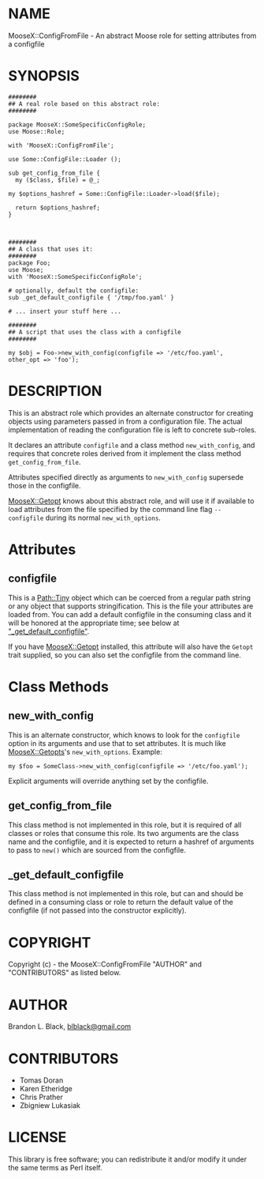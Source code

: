 # NAME

MooseX::ConfigFromFile - An abstract Moose role for setting attributes from a configfile

# SYNOPSIS

    ########
    ## A real role based on this abstract role:
    ########

    package MooseX::SomeSpecificConfigRole;
    use Moose::Role;

    with 'MooseX::ConfigFromFile';

    use Some::ConfigFile::Loader ();

    sub get_config_from_file {
      my ($class, $file) = @_;

    my $options_hashref = Some::ConfigFile::Loader->load($file);

      return $options_hashref;
    }



    ########
    ## A class that uses it:
    ########
    package Foo;
    use Moose;
    with 'MooseX::SomeSpecificConfigRole';

    # optionally, default the configfile:
    sub _get_default_configfile { '/tmp/foo.yaml' }

    # ... insert your stuff here ...

    ########
    ## A script that uses the class with a configfile
    ########

    my $obj = Foo->new_with_config(configfile => '/etc/foo.yaml', other_opt => 'foo');

# DESCRIPTION

This is an abstract role which provides an alternate constructor for creating
objects using parameters passed in from a configuration file.  The
actual implementation of reading the configuration file is left to
concrete sub-roles.

It declares an attribute `configfile` and a class method `new_with_config`,
and requires that concrete roles derived from it implement the class method
`get_config_from_file`.

Attributes specified directly as arguments to `new_with_config` supersede those
in the configfile.

[MooseX::Getopt](http://search.cpan.org/perldoc?MooseX::Getopt) knows about this abstract role, and will use it if available
to load attributes from the file specified by the command line flag `--configfile`
during its normal `new_with_options`.

# Attributes

## configfile

This is a [Path::Tiny](http://search.cpan.org/perldoc?Path::Tiny) object which can be coerced from a regular path
string or any object that supports stringification.
This is the file your attributes are loaded from.  You can add a default
configfile in the consuming class and it will be honored at the appropriate
time; see below at ["\_get\_default\_configfile"](#\_get\_default\_configfile).

If you have [MooseX::Getopt](http://search.cpan.org/perldoc?MooseX::Getopt) installed, this attribute will also have the
`Getopt` trait supplied, so you can also set the configfile from the
command line.

# Class Methods

## new\_with\_config

This is an alternate constructor, which knows to look for the `configfile` option
in its arguments and use that to set attributes.  It is much like [MooseX::Getopts](http://search.cpan.org/perldoc?MooseX::Getopts)'s
`new_with_options`.  Example:

    my $foo = SomeClass->new_with_config(configfile => '/etc/foo.yaml');

Explicit arguments will override anything set by the configfile.

## get\_config\_from\_file

This class method is not implemented in this role, but it is required of all
classes or roles that consume this role.
Its two arguments are the class name and the configfile, and it is expected to return
a hashref of arguments to pass to `new()` which are sourced from the configfile.

## \_get\_default\_configfile

This class method is not implemented in this role, but can and should be defined
in a consuming class or role to return the default value of the configfile (if not
passed into the constructor explicitly).

# COPYRIGHT

Copyright (c) - the MooseX::ConfigFromFile "AUTHOR" and "CONTRIBUTORS" as listed below.

# AUTHOR

Brandon L. Black, <blblack@gmail.com>

# CONTRIBUTORS

- Tomas Doran
- Karen Etheridge
- Chris Prather
- Zbigniew Lukasiak

# LICENSE

This library is free software; you can redistribute it and/or modify
it under the same terms as Perl itself.
